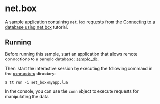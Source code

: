 # net.box

A sample application containing `net.box` requests from the [Connecting to a database using net.box](https://www.tarantool.io/en/doc/latest/reference/reference_lua/net_box/#connecting-to-a-database-using-net-box) tutorial.


## Running

Before running this sample, start an application that allows remote connections to a sample database: [sample_db](../instances.enabled/sample_db).

Then, start the interactive session by executing the following command in the [connectors](..) directory:

```console
$ tt run -i net_box/myapp.lua
```

In the console, you can use the `conn` object to execute requests for manipulating the data.

